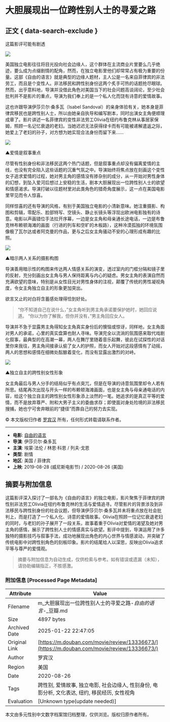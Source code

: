 # 大胆展现出一位跨性别人士的寻爱之路

## 正文 { data-search-exclude }


这篇影评可能有剧透

![](https://img3.doubanio.com/view/thing_review/l/public/p5791927.webp)

美国独立电影往往将目光投向社会边缘人，这个群体在主流商业片里要么几乎绝迹，要么成为点缀剧情的配角，然而，在独立电影里他们却常常占有极为重要的份量。这部《自由的语言》就是典型的边缘人题材，主人公是一名来自菲律宾的非法劳工，而且是个变性人。非法移民和跨性别身份这两个炙手可热的话题抢尽眼球。然而，出乎意料地，导演并没借此角色对美国当下的社会问题高谈阔论，至少社会批判并不是影片的重点，导演为我们奉上的是一个私人化而饶有诗意的爱情故事。

这也许跟导演伊莎贝尔·桑多瓦（Isabel Sandoval）的亲身体验有关，她本身是菲律宾移民也是跨性别人士，所以由她亲自执导和编写剧本，同时出演女主角便顺理成章了。影片讲述一名菲律宾的变性非法劳工Olivia在纽约布鲁克林从事居家保姆，照顾一名记忆衰退的老妇。当她迟迟无法获得绿卡而有可能被递解遣返之际，她爱上了老妇的孙子，对方想为她实现合法身份而留下来……

![](https://img1.doubanio.com/view/thing_review/l/public/p5791928.webp)

▲爱情是叙事重点

尽管有性别身份和非法移民这两个热门话题，但是叙事重点却没有偏离爱情的主线，也没有完全陷入这些话题的沉重气氛之中。导演始终将焦点放在刻画这个变性女子追求爱情的过程，她对男主角的感情没有掺杂别的成分，从一开始对男性身体的幻想，到坠入爱河后想过上安稳的生活，剧本大胆展现出一位跨性别人士的欲望和情感渴求。导演打破以往题材里对此类角色的猎奇角度展示，这一点在美国电影里罕见而令人惊喜。

同样惊喜的还有导演的风格，有别于美国独立电影的小清新意味。她注重摄影、构图和剪辑，零配乐、脸部特写、空镜头、静止长镜头等浮现出欧洲电影独有的诗意。电影以声画错位手法拉开序幕，一边是女主角和母亲通长途电话，一边是布鲁克林布赖顿海滩的画面（行进的列车和空旷的木板路），这种冷漠孤独的环境氛围像极了瓦尔达或者阿克曼的作品，更与之后女主角骚动不安的心理形成有趣的比照。

![](https://img1.doubanio.com/view/thing_review/l/public/p5791929.webp)

▲暗示两人关系的摄影构图

导演善用暗示性的构图来传达两人情感关系的演变，透过室内的门框分隔和镜子里的反射，充分刻画出女主角与男人保持距离与内心的疑虑。男女主角的表演自然而充满欲望的意味，特别是从女性目光对男性身体的注视，颠覆了传统的男性凝视角度，令女主角独立自主的形象更加突出。

欲言又止的对白将含蓄感处理得恰到好处。

> “你不知道自己在说什么，”女主角听到男主角承诺要保护她时，她回应说道。 “你以为你了解我，但你并没有，”男主角回应女人。

导演并不急于显露男主角得知女主角真实身份后的懊恼或惊讶，同样地，女主角面对男人的承诺，心里的真实盘算也耐人寻味。导演完全以流淌的氛围感来取代戏剧化叙事，最典型的在高潮一幕，两人在舞厅里随着音乐起舞，彼此在试探性的对话里你来我往，男主角间接承认偷了女人的护照，而女人开始对这段感情有了动摇，两人的思想和感情在细微处酝酿着变化，而没有显露出激烈的对峙。

![](https://img1.doubanio.com/view/thing_review/l/public/p5791930.webp)

▲独立自主的跨性别女性形象

女主角最后与男人分手的结局似乎有点突兀，但是在导演的诗意氛围里却令人若有所思。结尾再次出现与开头一样的布赖顿海滩画面，也是女主角与母亲通电话的内容，给这个独立自主的跨性别女性形象添上淡然的一笔。她追求的是真正平等的爱情，而不是放弃尊严、附和大男子主义的委曲求存；即使面对身处险境的非法移民搜捕，她也宁可舍弃眼前的“捷径”而靠自己的努力去实现。

© 本文版权归作者 [罗宾汉](https://www.douban.com/people/itheque/) 所有，任何形式转载请联系作者。

---

- **电影**: [自由的语言](https://movie.douban.com/subject/33383633/)
- **导演**: 伊莎贝尔·桑多瓦
- **主演**: 埃蒙·法伦 / 林恩·科恩 / 列夫·戈恩
- **类型**: 剧情
- **地区**: 美国 / 菲律宾
- **上映**: 2019-08-28 (威尼斯电影节) / 2020-08-26 (美国)
<!-- tcd_original_link https://m.douban.com/movie/review/13336673/ -->


## 摘要与附加信息

<!-- tcd_abstract -->
这篇影评深入探讨了一部名为《自由的语言》的独立电影，影片聚焦于菲律宾的跨性别非法劳工Olivia在纽约布鲁克林的生活与爱情追寻。尽管影片的背景涉及到非法移民与跨性别身份的社会议题，但导演伊莎贝尔·桑多瓦并未将重点放在社会批判上，而是打造了一个私人化、诗意的爱情故事。Olivia在照顾一位记忆衰退老妇的同时，与老妇的孙子展开了一段关系，故事着重于Olivia对爱情的渴望及她对男主角的感情，展示了跨性别人士的情感真实与欲望。影评中提到，导演运用了许多独特的摄影技巧与叙事手法，成功地展现出角色的内心世界与情感波动，并突破了传统电影中对跨性别角色的刻板印象。影片的结尾给人以深思，反映出Olivia追求平等与尊严的爱情观。
<!-- tcd_abstract_end -->

> 摘要与附加信息为自动生成，仅供检索与参考。如有错误或遗漏（未知），请协助编辑指正，不胜感激。

### 附加信息 [Processed Page Metadata]

| Attribute       | Value                                  |
|-----------------|----------------------------------------|
| Filename        | m_大胆展现出一位跨性别人士的寻爱之路-_自由的语言_-_豆瓣.md                             |
| Size            | 4897 bytes                           |
| Archived Date   | 2025-01-22 22:47:05                             |
| Original Link   | [https://m.douban.com/movie/review/13336673/](https://m.douban.com/movie/review/13336673/)                       |
| Author          | 罗宾汉                               |
| Region          | 美国                               |
| Date            | 2020-08-26                                 |
| Tags            | 跨性别, 爱情故事, 独立电影, 社会边缘人, 性别身份, 电影分析, 文化表达, 纽约, 移民经历, 女性视角                                 |
| Evaluation            | [Unknown type(update needed)]                                 |
<!-- tcd_table_end -->

本文由多元性别中文数字档案馆归档整理，仅供浏览。版权归原作者所有。
